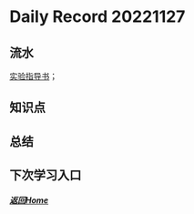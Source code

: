 
Daily Record 20221127
=====================

## 流水

[实验指导书](http://rcore-os.cn/rCore-Tutorial-Book-v3/chapter2/1rv-privilege.html#risc-v)；



## 知识点



## 总结



## 下次学习入口



##### [返回Home](../../../README.md)


